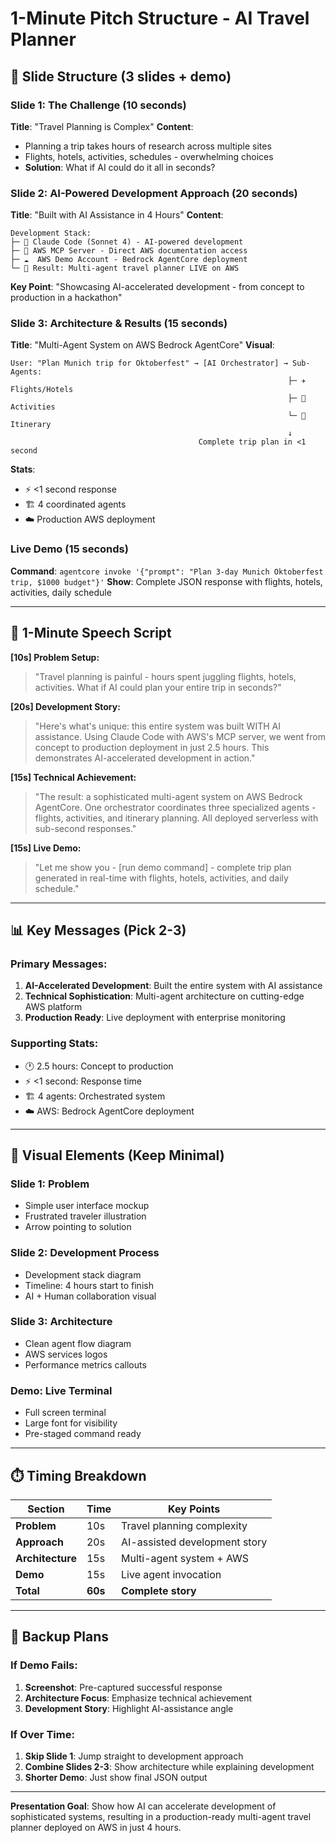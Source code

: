 # 1-Minute Pitch Structure - AI Travel Planner

## 🎯 **Slide Structure (3 slides + demo)**

### **Slide 1: The Challenge (10 seconds)**
**Title**: "Travel Planning is Complex"
**Content**:
- Planning a trip takes hours of research across multiple sites
- Flights, hotels, activities, schedules - overwhelming choices
- **Solution**: What if AI could do it all in seconds?

### **Slide 2: AI-Powered Development Approach (20 seconds)**  
**Title**: "Built with AI Assistance in 4 Hours"
**Content**:
```
Development Stack:
├─ 🤖 Claude Code (Sonnet 4) - AI-powered development
├─ 🔗 AWS MCP Server - Direct AWS documentation access  
├─ ☁️  AWS Demo Account - Bedrock AgentCore deployment
└─ 🚀 Result: Multi-agent travel planner LIVE on AWS
```
**Key Point**: "Showcasing AI-accelerated development - from concept to production in a hackathon"

### **Slide 3: Architecture & Results (15 seconds)**
**Title**: "Multi-Agent System on AWS Bedrock AgentCore"
**Visual**:
```
User: "Plan Munich trip for Oktoberfest" → [AI Orchestrator] → Sub-Agents:
                                                              ├─ ✈️ Flights/Hotels  
                                                              ├─ 🏰 Activities
                                                              └─ 📅 Itinerary
                                                              ↓
                                          Complete trip plan in <1 second
```
**Stats**: 
- ⚡ <1 second response
- 🏗️ 4 coordinated agents  
- ☁️ Production AWS deployment

### **Live Demo (15 seconds)**
**Command**: `agentcore invoke '{"prompt": "Plan 3-day Munich Oktoberfest trip, $1000 budget"}'`
**Show**: Complete JSON response with flights, hotels, activities, daily schedule

---

## 🎤 **1-Minute Speech Script**

**[10s] Problem Setup:**
> "Travel planning is painful - hours spent juggling flights, hotels, activities. What if AI could plan your entire trip in seconds?"

**[20s] Development Story:**
> "Here's what's unique: this entire system was built WITH AI assistance. Using Claude Code with AWS's MCP server, we went from concept to production deployment in just 2.5 hours. This demonstrates AI-accelerated development in action."

**[15s] Technical Achievement:**
> "The result: a sophisticated multi-agent system on AWS Bedrock AgentCore. One orchestrator coordinates three specialized agents - flights, activities, and itinerary planning. All deployed serverless with sub-second responses."

**[15s] Live Demo:**
> "Let me show you - [run demo command] - complete trip plan generated in real-time with flights, hotels, activities, and daily schedule."

---

## 📊 **Key Messages (Pick 2-3)**

### Primary Messages:
1. **AI-Accelerated Development**: Built the entire system with AI assistance  
2. **Technical Sophistication**: Multi-agent architecture on cutting-edge AWS platform
3. **Production Ready**: Live deployment with enterprise monitoring

### Supporting Stats:
- 🕐 2.5 hours: Concept to production
- ⚡ <1 second: Response time  
- 🏗️ 4 agents: Orchestrated system
- ☁️ AWS: Bedrock AgentCore deployment

---

## 🎨 **Visual Elements (Keep Minimal)**

### Slide 1: Problem
- Simple user interface mockup
- Frustrated traveler illustration
- Arrow pointing to solution

### Slide 2: Development Process  
- Development stack diagram
- Timeline: 4 hours start to finish
- AI + Human collaboration visual

### Slide 3: Architecture
- Clean agent flow diagram
- AWS services logos
- Performance metrics callouts

### Demo: Live Terminal
- Full screen terminal
- Large font for visibility
- Pre-staged command ready

---

## ⏱️ **Timing Breakdown**

| Section | Time | Key Points |
|---------|------|------------|
| **Problem** | 10s | Travel planning complexity |
| **Approach** | 20s | AI-assisted development story |
| **Architecture** | 15s | Multi-agent system + AWS |
| **Demo** | 15s | Live agent invocation |
| **Total** | **60s** | **Complete story** |

---

## 🚨 **Backup Plans**

### If Demo Fails:
1. **Screenshot**: Pre-captured successful response
2. **Architecture Focus**: Emphasize technical achievement
3. **Development Story**: Highlight AI-assistance angle

### If Over Time:
1. **Skip Slide 1**: Jump straight to development approach
2. **Combine Slides 2-3**: Show architecture while explaining development
3. **Shorter Demo**: Just show final JSON output

---

**Presentation Goal**: Show how AI can accelerate development of sophisticated systems, resulting in a production-ready multi-agent travel planner deployed on AWS in just 4 hours.